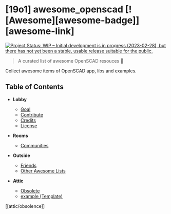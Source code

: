 # [19o1] awesome_openscad [![Awesome][awesome-badge]][awesome-link]

[![Project Status: WIP – Initial development is in progress (2023-02-28), but there has not yet been a stable, usable release suitable for the public.](https://www.repostatus.org/badges/latest/wip.svg)](https://www.repostatus.org/#wip)

> A curated list of awesome OpenSCAD resouces :tada:

Collect awesome items of OpenSCAD app, libs and examples.

## Table of Contents

- **Lobby**
  - [Goal](#goal)
  - [Contribute](./lobby/contribute.md)
  - [Credits](./lobby/credits.md)
  - [License](./lobby/copyright.md)

- **Rooms**
  - [Communities](./rooms/communities.md)

- **Outside**
  - [Friends](./garden/friends-of-openscad.md)
  - [Other Awesome Lists](./garden/other-lists.md)

- **Attic**
  - [Obsolete](./attic/obsolete.md)
  - [example (Template)](./attic/example.md)



[[attic/obsolence]]

